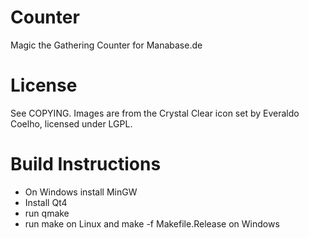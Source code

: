 Counter
=======

Magic the Gathering Counter for Manabase.de


License
=======
See COPYING.
Images are from the Crystal Clear icon set by Everaldo Coelho, licensed under LGPL.


Build Instructions
==================
* On Windows install MinGW
* Install Qt4
* run qmake
* run make on Linux and make -f Makefile.Release on Windows